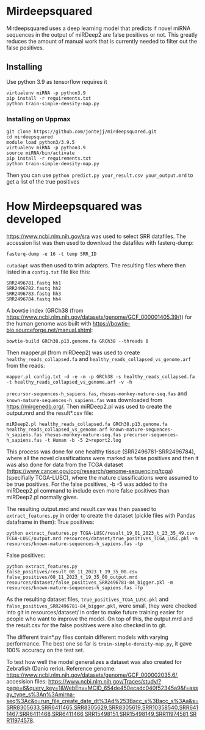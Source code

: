 # Mirdeepsquared 
Mirdeepsquared uses a deep learning model that predicts if novel miRNA sequences in the output of miRDeep2 are false positives or not. This greatly reduces the amount of manual work that is currently needed to filter out the false positives.


## Installing
Use python 3.9 as tensorflow requires it

```
virtualenv miRNA -p python3.9
pip install -r requirements.txt
python train-simple-density-map.py
```

### Installing on Uppmax
```
git clone https://github.com/jontejj/mirdeepsquared.git
cd mirdeepsquared
module load python3/3.9.5
virtualenv miRNA -p python3.9
source miRNA/bin/activate
pip install -r requirements.txt
python train-simple-density-map.py
```

Then you can use ```python predict.py your_result.csv your_output.mrd``` to get a list of the true positives

# How Mirdeepsquared was developed

https://www.ncbi.nlm.nih.gov/sra was used to select SRR datafiles. The accession list was then used to download the datafiles with fasterq-dump:

```
fasterq-dump -e 16 -t temp SRR_ID
```
```cutadapt``` was then used to trim adapters. The resulting files where then listed in a ```config.txt``` file like this:
```
SRR2496781.fastq hh1
SRR2496782.fastq hh2
SRR2496783.fastq hh3
SRR2496784.fastq hh4
```

A bowtie index (GRCh38 (from https://www.ncbi.nlm.nih.gov/datasets/genome/GCF_000001405.39/)) for the human genome was built with https://bowtie-bio.sourceforge.net/manual.shtml:
```
bowtie-build GRCh38.p13.genome.fa GRCh38 --threads 8
```

Then mapper.pl (from miRDeep2) was used to create ```healthy_reads_collapsed.fa``` and ```healthy_reads_collapsed_vs_genome.arf``` from the reads:
```
mapper.pl config.txt -d -e -m -p GRCh38 -s healthy_reads_collapsed.fa -t healthy_reads_collapsed_vs_genome.arf -v -h
```

```precursor-sequences-h_sapiens.fas```, ```rhesus-monkey-mature-seq.fas``` and ```known-mature-sequences-h_sapiens.fas``` was downloaded from https://mirgenedb.org/. Then miRDeep2.pl was used to create the output.mrd and the result*.csv file:
```
miRDeep2.pl healthy_reads_collapsed.fa GRCh38.p13.genome.fa healthy_reads_collapsed_vs_genome.arf known-mature-sequences-h_sapiens.fas rhesus-monkey-mature-seq.fas precursor-sequences-h_sapiens.fas -t Human -b -5 2>report2.log
```

This process was done for one healthy tissue (SRR2496781-SRR2496784), where all the novel classifications were marked as false positives and then it was also done for data from the TCGA dataset (https://www.cancer.gov/ccg/research/genome-sequencing/tcga) (specifially TCGA-LUSC), where the mature classifications were assumed to be true positives. For the false positives, -b -5 was added to the miRDeep2.pl command to include even more false positives than miRDeep2.pl normally gives.

The resulting output.mrd and result.csv was then passed to ```extract_features.py``` in order to create the dataset (pickle files with Pandas dataframe in them):
True positives:
```
python extract_features.py TCGA-LUSC/result_19_01_2023_t_23_35_49.csv TCGA-LUSC/output.mrd resources/dataset/true_positives_TCGA_LUSC.pkl -m resources/known-mature-sequences-h_sapiens.fas -tp
```
False positives:
```
python extract_features.py false_positives/result_08_11_2023_t_19_35_00.csv false_positives/08_11_2023_t_19_35_00_output.mrd resources/dataset/false_positives_SRR2496781-84_bigger.pkl -m resources/known-mature-sequences-h_sapiens.fas -fp
```

As the resulting dataset files, ```true_positives_TCGA_LUSC.pkl``` and ```false_positives_SRR2496781-84_bigger.pkl```, were small, they were checked into git in resources/dataset/ in order to make future training easier for people who want to improve the model. On top of this, the output.mrd and the result.csv for the false positives were also checked in to git.

The different train*.py files contain different models with varying performance. The best one so far is ```train-simple-density-map.py```, it gave 100% accuracy on the test set.

To test how well the model generalizes a dataset was also created for Zebrafish (Danio rerio). Reference genome: https://www.ncbi.nlm.nih.gov/datasets/genome/GCF_000002035.6/, accesision files: https://www.ncbi.nlm.nih.gov/Traces/study/?page=6&query_key=1&WebEnv=MCID_654de450ecadc040f52345a9&f=assay_type_s%3An%3Amirna-seq%3Ac&o=run_file_create_date_dt%3Ad%253Bacc_s%3Bacc_s%3Aa&s=SRR8305633,SRR6411465,SRR8305629,SRR8305619,SRR10358540,SRR6411467,SRR6411468,SRR6411466,SRR15498151,SRR15498149,SRR11974581,SRR11974578.